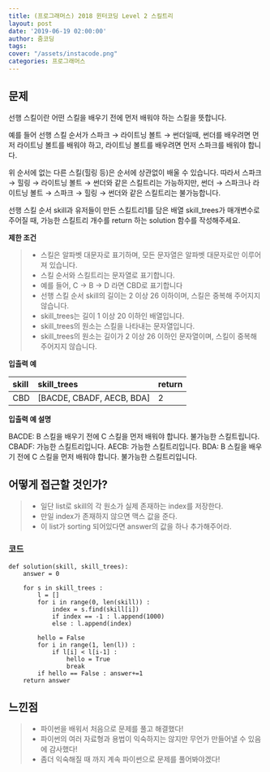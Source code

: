 ```yaml
---
title: (프로그래머스) 2018 윈터코딩 Level 2 스킬트리
layout: post
date: '2019-06-19 02:00:00'
author: 줌코딩
tags:
cover: "/assets/instacode.png"
categories: 프로그래머스
---
```


## 문제

선행 스킬이란 어떤 스킬을 배우기 전에 먼저 배워야 하는 스킬을 뜻합니다.

예를 들어 선행 스킬 순서가 스파크 → 라이트닝 볼트 → 썬더일때, 썬더를 배우려면 먼저 라이트닝 볼트를 배워야 하고, 라이트닝 볼트를 배우려면 먼저 스파크를 배워야 합니다.

위 순서에 없는 다른 스킬(힐링 등)은 순서에 상관없이 배울 수 있습니다. 따라서 스파크 → 힐링 → 라이트닝 볼트 → 썬더와 같은 스킬트리는 가능하지만, 썬더 → 스파크나 라이트닝 볼트 → 스파크 → 힐링 → 썬더와 같은 스킬트리는 불가능합니다.

선행 스킬 순서 skill과 유저들이 만든 스킬트리1를 담은 배열 skill_trees가 매개변수로 주어질 때, 가능한 스킬트리 개수를 return 하는 solution 함수를 작성해주세요.

**제한 조건**
>* 스킬은 알파벳 대문자로 표기하며, 모든 문자열은 알파벳 대문자로만 이루어져 있습니다.
>* 스킬 순서와 스킬트리는 문자열로 표기합니다.
>* 예를 들어, C → B → D 라면 CBD로 표기합니다
>* 선행 스킬 순서 skill의 길이는 2 이상 26 이하이며, 스킬은 중복해 주어지지 않습니다.
>* skill_trees는 길이 1 이상 20 이하인 배열입니다.
>* skill_trees의 원소는 스킬을 나타내는 문자열입니다.
>* skill_trees의 원소는 길이가 2 이상 26 이하인 문자열이며, 스킬이 중복해 주어지지 않습니다.

**입출력 예**

| skill | skill_trees | return |
|:--------|:--------|:--------|
| CBD | [BACDE, CBADF, AECB, BDA] | 2 |

**입출력 예 설명**

BACDE: B 스킬을 배우기 전에 C 스킬을 먼저 배워야 합니다. 불가능한 스킬트립니다.
CBADF: 가능한 스킬트리입니다.
AECB: 가능한 스킬트리입니다.
BDA: B 스킬을 배우기 전에 C 스킬을 먼저 배워야 합니다. 불가능한 스킬트리입니다.

## 어떻게 접근할 것인가?
>* 일단 list로 skill의 각 원소가 실제 존재하는 index를 저장한다.
>* 만일 index가 존재하지 않으면 맥스 값을 준다.
>* 이 list가 sorting 되어있다면 answer의 값을 하나 추가해주어라.

### 코드

    def solution(skill, skill_trees):
        answer = 0

        for s in skill_trees :
            l = []
            for i in range(0, len(skill)) :
                index = s.find(skill[i])
                if index == -1 : l.append(1000)
                else : l.append(index)

            hello = False
            for i in range(1, len(l)) :
                if l[i] < l[i-1] : 
                    hello = True
                    break
            if hello == False : answer+=1
        return answer


    
## 느낀점
>* 파이썬을 배워서 처음으로 문제를 풀고 해결했다!
>* 파이썬의 여러 자료형과 용법이 익숙하지는 않지만 무언가 만들어낼 수 있음에 감사했다!
>* 좀더 익숙해질 때 까지 계속 파이썬으로 문제를 풀어봐야겠다!

